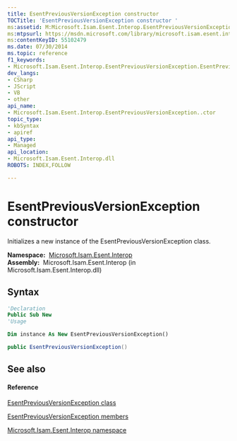 ```yaml
---
title: EsentPreviousVersionException constructor 
TOCTitle: 'EsentPreviousVersionException constructor '
ms:assetid: M:Microsoft.Isam.Esent.Interop.EsentPreviousVersionException.#ctor
ms:mtpsurl: https://msdn.microsoft.com/library/microsoft.isam.esent.interop.esentpreviousversionexception.esentpreviousversionexception(v=EXCHG.10)
ms:contentKeyID: 55102479
ms.date: 07/30/2014
ms.topic: reference
f1_keywords:
- Microsoft.Isam.Esent.Interop.EsentPreviousVersionException.EsentPreviousVersionException
dev_langs:
- CSharp
- JScript
- VB
- other
api_name: 
- Microsoft.Isam.Esent.Interop.EsentPreviousVersionException..ctor
topic_type: 
- kbSyntax
- apiref
api_type: 
- Managed
api_location: 
- Microsoft.Isam.Esent.Interop.dll
ROBOTS: INDEX,FOLLOW

---
```


# EsentPreviousVersionException constructor

Initializes a new instance of the EsentPreviousVersionException class.

**Namespace:**  [Microsoft.Isam.Esent.Interop](./microsoft.isam.esent.interop-namespace.md)  
**Assembly:**  Microsoft.Isam.Esent.Interop (in Microsoft.Isam.Esent.Interop.dll)

## Syntax

``` vb
'Declaration
Public Sub New
'Usage

Dim instance As New EsentPreviousVersionException()
```

``` csharp
public EsentPreviousVersionException()
```

## See also

#### Reference

[EsentPreviousVersionException class](./esentpreviousversionexception-class.md)

[EsentPreviousVersionException members](./esentpreviousversionexception-members.md)

[Microsoft.Isam.Esent.Interop namespace](./microsoft.isam.esent.interop-namespace.md)